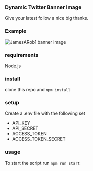### Dynamic Twitter Banner Image
Give your latest follow a nice big thanks.


### Example
![JamesARob1 banner image](https://twitter.com/JamesARob1/header_photo)


### requirements
Node.js 

### install
clone this repo and ```npm install```

### setup
Create a .env file with the following set 
 - API_KEY
 - API_SECRET
 - ACCESS_TOKEN
 - ACCESS_TOKEN_SECRET

 ### usage
 To start the script run ```npm run start```